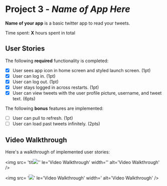 # Project 3 - *Name of App Here*

**Name of your app** is a basic twitter app to read your tweets.

Time spent: **X** hours spent in total

## User Stories

The following **required** functionality is completed:

- [x] User sees app icon in home screen and styled launch screen. (1pt)
- [X] User can log in. (1pt)
- [X] User can log out. (1pt)
- [X] User stays logged in across restarts. (1pt)
- [X] User can view tweets with the user profile picture, username, and tweet text. (6pts)

The following **bonus** features are implemented:

- [ ] User can pull to refresh. (1pt)
- [ ] User can load past tweets infinitely. (2pts)

## Video Walkthrough

Here's a walkthrough of implemented user stories:

<img src= 'tit![](https://i.imgur.com/MFnNsyW.gif)''
le='Video Walkthrough' width='' alt='Video Walkthrough' />

                                                       
                                                       
<img src= '![](https://i.imgur.com/SWymRrE.gif)'
le='Video Walkthrough' width=' alt='Video Walkthrough' />
                                 
                                                       





